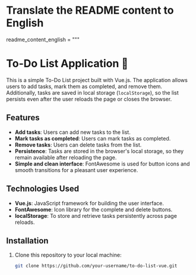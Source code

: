 # Translate the README content to English

readme_content_english = """
# To-Do List Application 📝

This is a simple To-Do List project built with Vue.js. The application allows users to add tasks, mark them as completed, and remove them. Additionally, tasks are saved in local storage (`localStorage`), so the list persists even after the user reloads the page or closes the browser.

## Features

- **Add tasks**: Users can add new tasks to the list.
- **Mark tasks as completed**: Users can mark tasks as completed.
- **Remove tasks**: Users can delete tasks from the list.
- **Persistence**: Tasks are stored in the browser's local storage, so they remain available after reloading the page.
- **Simple and clean interface**: FontAwesome is used for button icons and smooth transitions for a pleasant user experience.

## Technologies Used

- **Vue.js**: JavaScript framework for building the user interface.
- **FontAwesome**: Icon library for the complete and delete buttons.
- **localStorage**: To store and retrieve tasks persistently across page reloads.

## Installation

1. Clone this repository to your local machine:

   ```bash
   git clone https://github.com/your-username/to-do-list-vue.git
